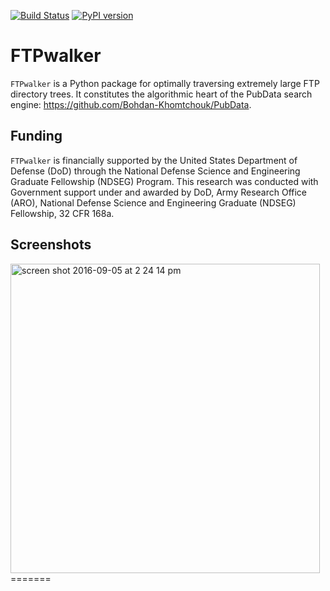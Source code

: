 [![Build Status](https://travis-ci.org/Bohdan-Khomtchouk/FTPwalker.svg?branch=master)](https://travis-ci.org/Bohdan-Khomtchouk/FTPwalker)
[![PyPI version](https://badge.fury.io/py/FTPwalker.svg)](https://badge.fury.io/py/FTPwalker)

# FTPwalker

`FTPwalker` is a Python package for optimally traversing extremely large FTP directory trees.  It constitutes the algorithmic heart of the PubData search engine: https://github.com/Bohdan-Khomtchouk/PubData.

## Funding

`FTPwalker` is financially supported by the United States Department of Defense (DoD) through the National Defense Science and Engineering Graduate Fellowship (NDSEG) Program. This research was conducted with Government support under and awarded by DoD, Army Research Office (ARO), National Defense Science and Engineering Graduate (NDSEG) Fellowship, 32 CFR 168a.

## Screenshots

<img width="495" alt="screen shot 2016-09-05 at 2 24 14 pm" src="https://cloud.githubusercontent.com/assets/9893806/18255169/893a6ffc-7374-11e6-99fa-4569fc247629.png">
=======
